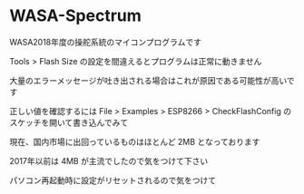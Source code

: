 # WASA-Spectrum

WASA2018年度の操舵系統のマイコンプログラムです



Tools > Flash Size の設定を間違えるとプログラムは正常に動きません

大量のエラーメッセージが吐き出される場合はこれが原因である可能性が高いです

正しい値を確認するには File > Examples > ESP8266 > CheckFlashConfig のスケッチを開いて書き込んでみて

現在、国内市場に出回っているものはほとんど 2MB となっております

2017年以前は 4MB が主流でしたので気をつけて下さい

パソコン再起動時に設定がリセットされるので気をつけて
